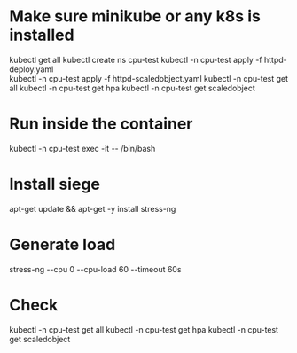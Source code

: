 # Make sure minikube or any k8s is installed
kubectl get all
kubectl create ns cpu-test
kubectl -n cpu-test apply -f httpd-deploy.yaml  
kubectl -n cpu-test apply -f httpd-scaledobject.yaml 
kubectl -n cpu-test get all 
kubectl -n cpu-test get hpa
kubectl -n cpu-test get scaledobject

# Run inside the container
kubectl -n cpu-test exec -it <container-id> -- /bin/bash

# Install siege
apt-get update && apt-get -y install stress-ng

# Generate load
stress-ng --cpu 0 --cpu-load 60 --timeout 60s

# Check
kubectl -n cpu-test get all
kubectl -n cpu-test get hpa
kubectl -n cpu-test get scaledobject

